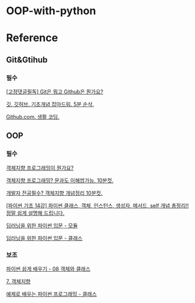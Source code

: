 # OOP-with-python

# Reference
## Git&Gtihub
### 필수
[[고정댓글필독] Git은 뭐고 Github은 뭔가요?](https://youtu.be/Bd35Ze7-dIw?si=7OZHM8lNjbRrn48V)

[깃. 깃허브. 기초개념 잡아드림. 5분 순삭.](https://youtu.be/YFNQwo7iTNc?si=vNCYzKgfyyBYhh2T)

[Github.com. 생활 코딩.](https://youtube.com/playlist?list=PLuHgQVnccGMDWjb0TWItMCfDWDs8Y3Oo7&si=kExfM3Hd0uvsnerU)

## OOP
### 필수
[객체지향 프로그래밍이 뭔가요?](https://youtu.be/vrhIxBWSJ04)

[객체지향 프로그래밍? 문과도 이해쌉가능. 10분컷.](https://youtu.be/cg1xvFy1JQQ)

[개발자 전공필수? 객체지향 개념정리 10분컷.](https://youtu.be/IeLWSKq0xIQ)

[[파이썬 기초 14강] 파이썬 클래스, 객체, 인스턴스, 생성자, 메서드, self 개념 총정리!! 정말 쉽게 설명해 드립니다.](https://youtu.be/FRHGtAvU03Q?si=aCYnUe83YZ0QH8kd)

[딥러닝을 위한 파이썬 입문 - 모듈](https://youtu.be/XKqhZdj2y1o?si=R7vyaISD4v7GHZ-Z)

[딥러닝을 위한 파이썬 입문 - 클래스](https://youtu.be/0x5-DYnQNVY?si=piwVPY5NRbN3SeD5)

### 보조
[파이썬 쉽게 배우기 - 08 객체와 클래스](https://youtu.be/h-OwxPqjMpc)

[7. 객체지향](https://wikidocs.net/84)

[예제로 배우는 파이썬 프로그래밍 - 클래스](http://pythonstudy.xyz/python/article/19-클래스)
